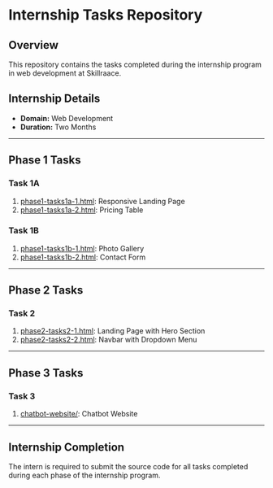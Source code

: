 # Internship Tasks Repository

## Overview
This repository contains the tasks completed during the internship program in web development at Skillraace.

## Internship Details
- **Domain:** Web Development
- **Duration:** Two Months

---

## Phase 1 Tasks

### Task 1A
1. [phase1-tasks1a-1.html](phase1-tasks1a-1.html): Responsive Landing Page
2. [phase1-tasks1a-2.html](phase1-tasks1a-2.html): Pricing Table

### Task 1B
1. [phase1-tasks1b-1.html](phase1-tasks1b-1.html): Photo Gallery
2. [phase1-tasks1b-2.html](phase1-tasks1b-2.html): Contact Form

---

## Phase 2 Tasks

### Task 2
1. [phase2-tasks2-1.html](phase2-tasks2-1.html): Landing Page with Hero Section
2. [phase2-tasks2-2.html](phase2-tasks2-2.html): Navbar with Dropdown Menu

---

## Phase 3 Tasks

### Task 3
1. [chatbot-website/](chatbot-website/): Chatbot Website
---

## Internship Completion
The intern is required to submit the source code for all tasks completed during each phase of the internship program.
